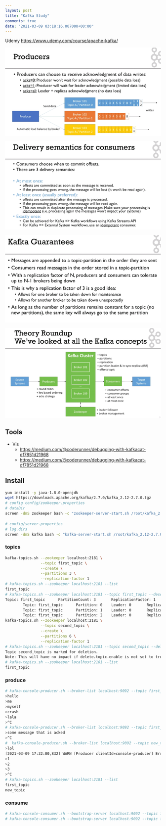 ```yaml
---
layout: post
title: "Kafka Study"
comments: true
date: "2021-03-09 03:18:16.007000+00:00"
---
```


Udemy
https://www.udemy.com/course/apache-kafka/

![](/assets/img/8PFHSCEpM_430bd34623bab93806e0b6638ec032f7.png)

![](/assets/img/8PFHSCEpM_06a309a1b4933e5a76e30ea550d2c535.png)

![](/assets/img/8PFHSCEpM_2f663b33342d3c75eb1d19e9e91d072a.png)

![](/assets/img/8PFHSCEpM_6a66c98c2fbf58fa4a81f3e76bc187ee.png)

## Tools
* Vis
    * https://medium.com/@coderunner/debugging-with-kafkacat-df7851d21968
    * https://medium.com/@coderunner/debugging-with-kafkacat-df7851d21968

## Install


```bash
yum install -y java-1.8.0-openjdk
wget https://downloads.apache.org/kafka/2.7.0/kafka_2.12-2.7.0.tgz
# config config/zookeeper.properties 
# dataDir
screen -dmS zookeeper bash -c "zookeeper-server-start.sh /root/kafka_2.12-2.7.0/config/zookeeper.properties"

# config/server.properties
# log.dirs
screen -dmS kafka bash -c "kafka-server-start.sh /root/kafka_2.12-2.7.0/config/server.properties"
```


### topics
```bash
kafka-topics.sh --zookeeper localhost:2181 \
                --topic first_topic \
                --create \
                --partitions 3 \
                --replication-factor 1
# kafka-topics.sh --zookeeper localhost:2181 --list
first_topic
# kafka-topics.sh --zookeeper localhost:2181 --topic first_topic --describe
Topic: first_topic      PartitionCount: 3       ReplicationFactor: 1    Configs:
        Topic: first_topic      Partition: 0    Leader: 0       Replicas: 0     Isr: 0
        Topic: first_topic      Partition: 1    Leader: 0       Replicas: 0     Isr: 0
        Topic: first_topic      Partition: 2    Leader: 0       Replicas: 0     Isr: 0
kafka-topics.sh --zookeeper localhost:2181 \
                --topic second_topic \
                --create \
                --partitions 6 \
                --replication-factor 1
# kafka-topics.sh --zookeeper localhost:2181 --topic second_topic --delete
Topic second_topic is marked for deletion.
Note: This will have no impact if delete.topic.enable is not set to true.
# kafka-topics.sh --zookeeper localhost:2181 --list
first_topic

```


### produce
```bash
# kafka-console-producer.sh --broker-list localhost:9092 --topic first_topic
>hello
>me
>myself
>crash
>lala
>^C
# kafka-console-producer.sh --broker-list localhost:9092 --topic first_topic --producer-property acks=all
>some message that is acked
>^C
#  kafka-console-producer.sh --broker-list localhost:9092 --topic new_topic
>lol
[2021-03-09 17:32:00,832] WARN [Producer clientId=console-producer] Error while fetching metadata with correlation id 3 : {new_topic=LEADER_NOT_AVAILABLE} (org.apache.kafka.clients.NetworkClient)
>1
>2
>3
>^C
# kafka-topics.sh --zookeeper localhost:2181 --list
first_topic
new_topic
```

### consume
```bash
# kafka-console-consumer.sh --bootstrap-server localhost:9092 --topic first_topic
# kafka-console-consumer.sh --bootstrap-server localhost:9092 --topic first_topic --from-beggining
```









